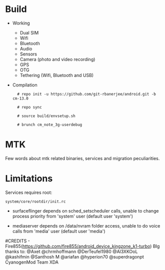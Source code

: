 # Build

* Working
  * Dual SIM
  * Wifi
  * Bluetooth
  * Audio
  * Sensors
  * Camera (photo and video recording)
  * GPS
  * OTG
  * Tethering (Wifi, Bluetooth and USB)

* Compilation

        # repo init -u https://github.com/git-rbanerjee/android.git -b cm-13.0
        
        # repo sync
        
        # source build/envsetup.sh
        
        # brunch cm_note_3g-userdebug

# MTK

Few words about mtk related binaries, services and migration peculiarities.

# Limitations

Services requires root:

`system/core/rootdir/init.rc`

  * surfaceflinger depends on sched_setscheduler calls, unable to change process priority from 'system' user (default user 'system')

  * mediaserver depends on /data/nvram folder access, unable to do voice calls from 'media' user (default user 'media')
 
  
#CREDITS - Fire855(https://github.com/fire855/android_device_kingzone_k1-turbo)
BIg thanks to:
@Axet
@chrmhoffmann
@DerTeufel1980
@Al3XKOoL
@kashifmin
@Santhosh M
@ariafan
@hyperion70
@superdragonpt
CyanogenMod Team
XDA


